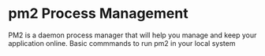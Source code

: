 # pm2 Process Management

PM2 is a daemon process manager that will help you manage and keep your application online.
Basic commmands to run pm2 in your local system
